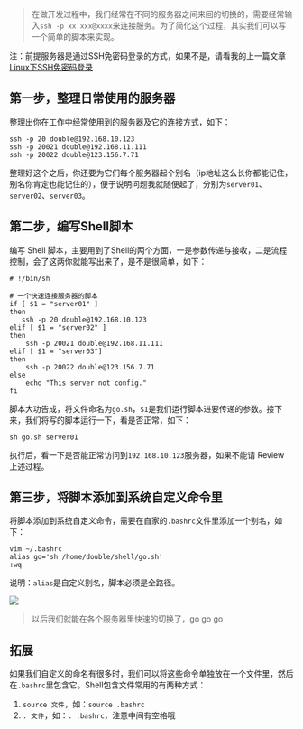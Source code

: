 > 在做开发过程中，我们经常在不同的服务器之间来回的切换的，需要经常输入`ssh -p xx xxx@xxxx`来连接服务。为了简化这个过程，其实我们可以写一个简单的脚本来实现。

注：前提服务器是通过SSH免密码登录的方式，如果不是，请看我的上一篇文章[Linux下SSH免密码登录]()

## 第一步，整理日常使用的服务器

整理出你在工作中经常使用到的服务器及它的连接方式，如下：

    ssh -p 20 double@192.168.10.123
    ssh -p 20021 double@192.168.11.111
    ssh -p 20022 double@123.156.7.71
    
整理好这个之后，你还要为它们每个服务器起个别名（ip地址这么长你都能记住，别名你肯定也能记住的），便于说明问题我就随便起了，分别为`server01`、`server02`、`server03`。
    
## 第二步，编写Shell脚本

编写 Shell 脚本，主要用到了Shell的两个方面，一是参数传递与接收，二是流程控制，会了这两你就能写出来了，是不是很简单，如下：

    # !/bin/sh

    # 一个快速连接服务器的脚本
    if [ $1 = "server01" ]
    then
       ssh -p 20 double@192.168.10.123
    elif [ $1 = "server02" ]
    then 
        ssh -p 20021 double@192.168.11.111
    elif [ $1 = "server03"]
    then
        ssh -p 20022 double@123.156.7.71
    else
        echo "This server not config."
    fi

脚本大功告成，将文件命名为`go.sh`，`$1`是我们运行脚本进要传递的参数。接下来，我们将写的脚本运行一下，看是否正常，如下：

    sh go.sh server01
    
执行后，看一下是否能正常访问到`192.168.10.123`服务器，如果不能请 Review 上述过程。

## 第三步，将脚本添加到系统自定义命令里

将脚本添加到系统自定义命令，需要在自家的`.bashrc`文件里添加一个别名，如下：

    vim ~/.bashrc
    alias go='sh /home/double/shell/go.sh'
    :wq
    
说明：`alias`是自定义别名，脚本必须是全路径。

![](http://oo5edb6t9.bkt.clouddn.com/14940398616167.jpg)

> 以后我们就能在各个服务器里快速的切换了，go go go

## 拓展

如果我们自定义的命名有很多时，我们可以将这些命令单独放在一个文件里，然后在`.bashrc`里包含它。Shell包含文件常用的有两种方式：

1. `source 文件`，如：`source .bashrc`
2. `. 文件`，如：`. .bashrc`，注意中间有空格哦

